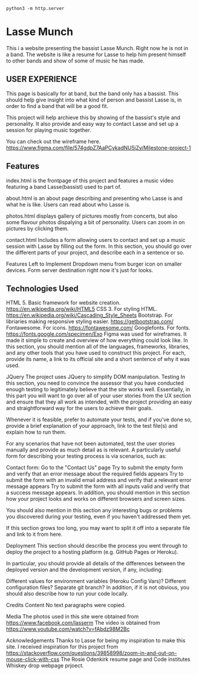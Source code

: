 `python3 -m http.server`

# Lasse Munch

This i a website presenting the bassist Lasse Munch. Right now he is not in a band.
The website is like a resume for Lasse to help him present himself to other bands and show of some of music he has made.

## USER EXPERIENCE
This page is basically for at band, but the band only has a bassist. This should help give insight into what kind of person and bassist Lasse is, in order to find a band that will be a good fit.

This project will help archieve this by showing of the bassist's style and personality. It also provide and easy way to contact Lasse and set up a session for playing music together.

You can check out the wireframe here.
https://www.figma.com/file/574gdpZ7AaPCvkadNU5jZy/Milestone-project-1

## Features
index.html is the frontpage of this project and features a music video featuring a band Lasse(bassist) used to part of. 

about.html is an about page describing and presenting who Lasse is and what he is like.
Users can read about who Lasse is.

photos.html displays gallery of pictures mostly from concerts, but also some flavour photos dispalying a bit of personality.
Users can zoom in on pictures by clicking them. 

contact.html Includes a form allowing users to contact and set up a music session with Lasse by filling out the form.
In this section, you should go over the different parts of your project, and describe each in a sentence or so. 

Features Left to Implement
Dropdown menu from burger icon on smaller devices.
Form server destination right now it's just for looks.

## Technologies Used
HTML 5. Basic framework for website creation. https://en.wikipedia.org/wiki/HTML5
CSS 3. For styling HTML. https://en.wikipedia.org/wiki/Cascading_Style_Sheets
Bootstrap. For libriaries making responsive styling easier. https://getbootstrap.com/
Fontawesome. For icons. https://fontawesome.com/
Googlefonts. For fonts. https://fonts.google.com/specimen/Exo
Figma was used for wireframes. It made it simple to create and overview of how everything could look like.
In this section, you should mention all of the languages, frameworks, libraries, and any other tools that you have used to construct this project. For each, provide its name, a link to its official site and a short sentence of why it was used.

JQuery
The project uses JQuery to simplify DOM manipulation.
Testing
In this section, you need to convince the assessor that you have conducted enough testing to legitimately believe that the site works well. Essentially, in this part you will want to go over all of your user stories from the UX section and ensure that they all work as intended, with the project providing an easy and straightforward way for the users to achieve their goals.

Whenever it is feasible, prefer to automate your tests, and if you've done so, provide a brief explanation of your approach, link to the test file(s) and explain how to run them.

For any scenarios that have not been automated, test the user stories manually and provide as much detail as is relevant. A particularly useful form for describing your testing process is via scenarios, such as:

Contact form:
Go to the "Contact Us" page
Try to submit the empty form and verify that an error message about the required fields appears
Try to submit the form with an invalid email address and verify that a relevant error message appears
Try to submit the form with all inputs valid and verify that a success message appears.
In addition, you should mention in this section how your project looks and works on different browsers and screen sizes.

You should also mention in this section any interesting bugs or problems you discovered during your testing, even if you haven't addressed them yet.

If this section grows too long, you may want to split it off into a separate file and link to it from here.

Deployment
This section should describe the process you went through to deploy the project to a hosting platform (e.g. GitHub Pages or Heroku).

In particular, you should provide all details of the differences between the deployed version and the development version, if any, including:

Different values for environment variables (Heroku Config Vars)?
Different configuration files?
Separate git branch?
In addition, if it is not obvious, you should also describe how to run your code locally.

Credits
Content
No text paragraphs were copied.

Media
The photos used in this site were obtained from https://www.facebook.com/lasserm
The video is obtained from https://www.youtube.com/watch?v=fAbdz98M2Bc

Acknowledgements
Thanks to Lasse for being my inspiration to make this site.
I received inspiration for this project from https://stackoverflow.com/questions/39858998/zoom-in-and-out-on-mouse-click-with-css
The Rosie Odenkirk resume page and Code institutes Whiskey drop webpage prjoect. 
